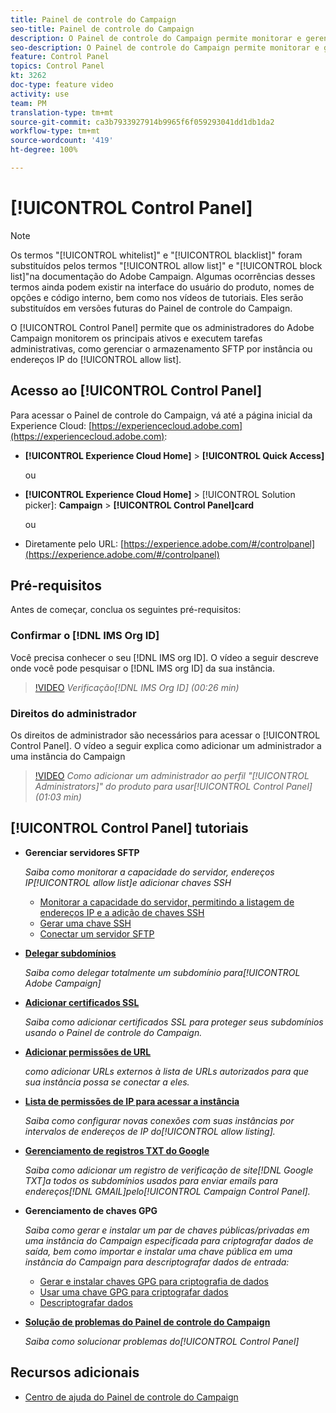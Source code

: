 ```yaml
---
title: Painel de controle do Campaign
seo-title: Painel de controle do Campaign
description: O Painel de controle do Campaign permite monitorar e gerenciar o armazenamento SFTP por instância e endereços IP de lista de permissões.
seo-description: O Painel de controle do Campaign permite monitorar e gerenciar o armazenamento SFTP por instância e endereços IP de lista de permissões.
feature: Control Panel
topics: Control Panel
kt: 3262
doc-type: feature video
activity: use
team: PM
translation-type: tm+mt
source-git-commit: ca3b7933927914b9965f6f059293041dd1db1da2
workflow-type: tm+mt
source-wordcount: '419'
ht-degree: 100%

---
```



# [!UICONTROL Control Panel]

>[!NOTE]
>
>Os termos &quot;[!UICONTROL whitelist]&quot; e &quot;[!UICONTROL blacklist]&quot; foram substituídos pelos termos &quot;[!UICONTROL allow list]&quot; e &quot;[!UICONTROL block list]&quot;na documentação do Adobe Campaign.
>Algumas ocorrências desses termos ainda podem existir na interface do usuário do produto, nomes de opções e código interno, bem como nos vídeos de tutoriais. Eles serão substituídos em versões futuras do Painel de controle do Campaign.

O [!UICONTROL Control Panel] permite que os administradores do Adobe Campaign monitorem os principais ativos e executem tarefas administrativas, como gerenciar o armazenamento SFTP por instância ou endereços IP do [!UICONTROL allow list].

## Acesso ao [!UICONTROL Control Panel]

Para acessar o Painel de controle do Campaign, vá até a página inicial da Experience Cloud: [https://experiencecloud.adobe.com](https://experiencecloud.adobe.com):

* **[!UICONTROL Experience Cloud Home]** > **[!UICONTROL Quick Access]**

   ou
* **[!UICONTROL Experience Cloud Home]**  > [!UICONTROL Solution picker]: **Campaign** > **[!UICONTROL Control Panel]card**

   ou

* Diretamente pelo URL: [https://experience.adobe.com/#/controlpanel](https://experience.adobe.com/#/controlpanel)

## Pré-requisitos

Antes de começar, conclua os seguintes pré-requisitos:

### Confirmar o [!DNL IMS Org ID]

Você precisa conhecer o seu [!DNL IMS org ID]. O vídeo a seguir descreve onde você pode pesquisar o [!DNL IMS org ID] da sua instância.

>[!VIDEO](https://video.tv.adobe.com/v/27183?quality=12)
*Verificação[!DNL IMS Org ID] (00:26 min)*

### Direitos do administrador

Os direitos de administrador são necessários para acessar o [!UICONTROL Control Panel].
O vídeo a seguir explica como adicionar um administrador a uma instância do Campaign

>[!VIDEO](https://video.tv.adobe.com/v/27147?quality=12)
*Como adicionar um administrador ao perfil &quot;[!UICONTROL Administrators]&quot; do produto para usar[!UICONTROL Control Panel] (01:03 min)*

## [!UICONTROL Control Panel] tutoriais

* **Gerenciar servidores SFTP**

   *Saiba como monitorar a capacidade do servidor, endereços IP[!UICONTROL allow list]e adicionar chaves SSH*

   * [Monitorar a capacidade do servidor, permitindo a listagem de endereços IP e a adição de chaves SSH](/help/acc/monitoring-campaign-classic/control-panel/monitoring-server-capacity-allow-listing-adding-ssh-key.md)
   * [Gerar uma chave SSH](/help/acc/monitoring-campaign-classic/control-panel/generate-ssh-key.md)
   * [Conectar um servidor SFTP](/help/acc/monitoring-campaign-classic/control-panel/connect-to-sftp-server.md)

* **[Delegar subdomínios](/help/acc/monitoring-campaign-classic/control-panel/subdomain-delegation.md)**

   *Saiba como delegar totalmente um subdomínio para[!UICONTROL Adobe Campaign]*

* **[Adicionar certificados SSL](/help/acc/monitoring-campaign-classic/control-panel/adding-ssl-certificates.md)**

   *Saiba como adicionar certificados SSL para proteger seus subdomínios usando o Painel de controle do Campaign.*

* **[Adicionar permissões de URL](/help/acc/monitoring-campaign-classic/control-panel/adding-url-permissions.md)**

   *como adicionar URLs externos à lista de URLs autorizados para que sua instância possa se conectar a eles.*

* **[Lista de permissões de IP para acessar a instância](/help/acc/monitoring-campaign-classic/control-panel/ip-allow-listing.md)**

   *Saiba como configurar novas conexões com suas instâncias por intervalos de endereços de IP do[!UICONTROL allow listing].*

* **[Gerenciamento de registros TXT do Google](/help/acc/monitoring-campaign-classic/control-panel/google-txt-record-management.md)**

   *Saiba como adicionar um registro de verificação de site[!DNL Google TXT]a todos os subdomínios usados para enviar emails para endereços[!DNL GMAIL]pelo[!UICONTROL Campaign Control Panel].*

* **Gerenciamento de chaves GPG**

   *Saiba como gerar e instalar um par de chaves públicas/privadas em uma instância do Campaign especificada para criptografar dados de saída, bem como importar e instalar uma chave pública em uma instância do Campaign para descriptografar dados de entrada:*

   * [Gerar e instalar chaves GPG para criptografia de dados](./gpg-key-management/generating-and-installing-gpg-keys-for-data-encryption.md)
   * [Usar uma chave GPG para criptografar dados](./gpg-key-management/using-a-gpg-key-to-encrypt-data.md)
   * [Descriptografar dados](./gpg-key-management/decrypting-data.md)

* **[Solução de problemas do Painel de controle do Campaign](/help/acc/monitoring-campaign-classic/control-panel/trouble-shooting.md)**

   *Saiba como solucionar problemas do[!UICONTROL Control Panel]*

## Recursos adicionais

* [Centro de ajuda do Painel de controle do Campaign](https://docs.adobe.com/content/help/pt-BR/control-panel/using/control-panel-home.translate.html)
